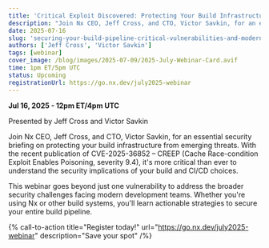 ```yaml
---
title: 'Critical Exploit Discovered: Protecting Your Build Infrastructure from Emerging Threats'
description: "Join Nx CEO, Jeff Cross, and CTO, Victor Savkin, for an essential security briefing on protecting your build infrastructure from emerging threats. With the recent publication of CVE-2025-36852 – CREEP (Cache Race-condition Exploit Enables Poisoning, severity 9.4), it's more critical than ever to understand the security implications of your build and CI/CD choices."
date: 2025-07-16
slug: 'securing-your-build-pipeline-critical-vulnerabilities-and-modern-security-practices'
authors: ['Jeff Cross', 'Victor Savkin']
tags: [webinar]
cover_image: /blog/images/2025-07-09/2025-July-Webinar-Card.avif
time: 1pm ET/5pm UTC
status: Upcoming
registrationUrl: https://go.nx.dev/july2025-webinar
---
```


**Jul 16, 2025 - 12pm ET/4pm UTC**

Presented by Jeff Cross and Victor Savkin

Join Nx CEO, Jeff Cross, and CTO, Victor Savkin, for an essential security briefing on protecting your build infrastructure from emerging threats. With the recent publication of CVE-2025-36852 – CREEP (Cache Race-condition Exploit Enables Poisoning, severity 9.4), it's more critical than ever to understand the security implications of your build and CI/CD choices.

This webinar goes beyond just one vulnerability to address the broader security challenges facing modern development teams. Whether you're using Nx or other build systems, you'll learn actionable strategies to secure your entire build pipeline.

{% call-to-action title="Register today!" url="https://go.nx.dev/july2025-webinar" description="Save your spot" /%}
